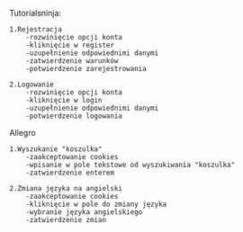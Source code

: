 Tutorialsninja:
    
    1.Rejestracja
        -rozwinięcie opcji konta
        -kliknięcie w register
        -uzupełnienie odpowiednimi danymi
        -zatwierdzenie warunków
        -potwierdzenie zarejestrowania
    
    2.Logowanie
        -rozwinięcie opcji konta
        -kliknięcie w login
        -uzupełnienie odpowiednimi danymi
        -potwierdzenie logowania

Allegro
    
    1.Wyszukanie "koszulka"
        -zaakceptowanie cookies
        -wpisanie w pole tekstowe od wyszukiwania "koszulka"
        -zatwierdzenie enterem
    
    2.Zmiana języka na angielski
        -zaakceptowanie cookies
        -kliknięcie w pole do zmiany języka
        -wybranie języka angielskiego
        -zatwierdzenie zmian